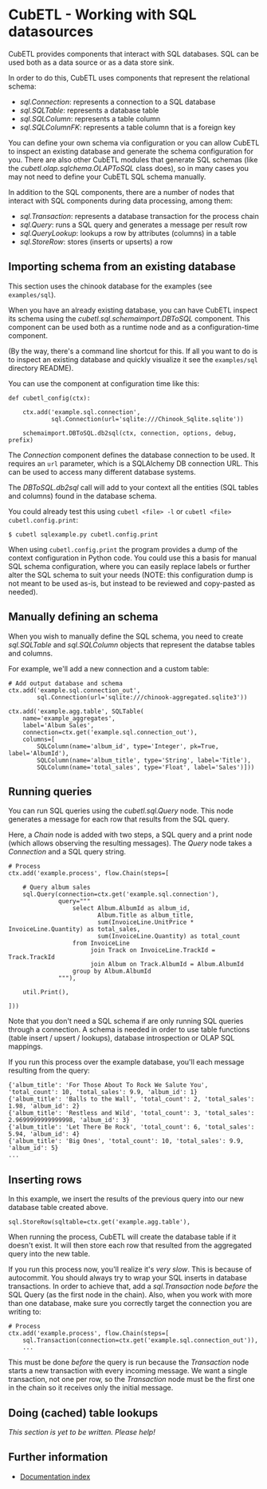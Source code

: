 # CubETL - Working with SQL datasources

CubETL provides components that interact with SQL databases. SQL can be used both
as a data source or as a data store sink.

In order to do this, CubETL uses components that represent the relational schema:

  - *sql.Connection*: represents a connection to a SQL database
  - *sql.SQLTable*: represents a database table
  - *sql.SQLColumn*: represents a table column
  - *sql.SQLColumnFK*: represents a table column that is a foreign key

You can define your own schema via configuration or you can allow CubETL to inspect
an existing database and generate the schema configuration for you. There are also
other CubETL modules that generate SQL schemas (like the *cubetl.olap.sqlchema.OLAPToSQL*
class does), so in many cases you may not need to define your CubETL SQL schema manually.

In addition to the SQL components, there are a number of nodes that interact with SQL
components during data processing, among them:

  - *sql.Transaction*: represents a database transaction for the process chain
  - *sql.Query*: runs a SQL query and generates a message per result row
  - *sql.QueryLookup*: lookups a row by attributes (columns) in a table
  - *sql.StoreRow*: stores (inserts or upserts) a row


## Importing schema from an existing database

This section uses the chinook database for the examples (see `examples/sql`).

When you have an already existing database, you can have CubETL inspect its schema
using the *cubetl.sql.schemaimport.DBToSQL* component. This component can
be used both as a runtime node and as a configuration-time component.

(By the way, there's a command line shortcut for this. If all you want to do is to
inspect an existing database and quickly visualize it see the `examples/sql`
directory README).

You can use the component at configuration time like this:

    def cubetl_config(ctx):

        ctx.add('example.sql.connection',
                sql.Connection(url='sqlite:///Chinook_Sqlite.sqlite'))

        schemaimport.DBToSQL.db2sql(ctx, connection, options, debug, prefix)

The *Connection* component defines the database connection to be used. It requires
an `url` parameter, which is a SQLAlchemy DB connection URL. This can be used to access
many different database systems.

The *DBToSQL.db2sql* call will add to your context all the entities (SQL tables and columns) found in the
database schema.

You could already test this using `cubetl <file> -l` or `cubetl <file> cubetl.config.print`:

    $ cubetl sqlexample.py cubetl.config.print

When using `cubetl.config.print` the program provides a dump of the context configuration
in Python code. You could use this a basis for manual SQL schema configuration, where you can
easily replace labels or further alter the SQL schema to suit your needs (NOTE: this configuration
dump is not meant to be used as-is, but instead to be reviewed and copy-pasted as needed).


## Manually defining an schema

When you wish to manually define the SQL schema, you need to create *sql.SQLTable* and
*sql.SQLColumn* objects that represent the databse tables and columns.

For example, we'll add a new connection and a custom table:

    # Add output database and schema
    ctx.add('example.sql.connection_out',
            sql.Connection(url='sqlite:///chinook-aggregated.sqlite3'))

    ctx.add('example.agg.table', SQLTable(
        name='example_aggregates',
        label='Album Sales',
        connection=ctx.get('example.sql.connection_out'),
        columns=[
            SQLColumn(name='album_id', type='Integer', pk=True, label='AlbumId'),
            SQLColumn(name='album_title', type='String', label='Title'),
            SQLColumn(name='total_sales', type='Float', label='Sales')]))


## Running queries

You can run SQL queries using the *cubetl.sql.Query* node. This node generates a message
for each row that results from the SQL query.

Here, a *Chain* node is added with two steps, a SQL query and a print node (which allows
observing the resulting messages). The *Query* node takes a *Connection* and a SQL query
string.

    # Process
    ctx.add('example.process', flow.Chain(steps=[

        # Query album sales
        sql.Query(connection=ctx.get('example.sql.connection'),
                  query="""
                      select Album.AlbumId as album_id,
                             Album.Title as album_title,
                             sum(InvoiceLine.UnitPrice * InvoiceLine.Quantity) as total_sales,
                             sum(InvoiceLine.Quantity) as total_count
                      from InvoiceLine
                           join Track on InvoiceLine.TrackId = Track.TrackId
                           join Album on Track.AlbumId = Album.AlbumId
                      group by Album.AlbumId
                  """),

        util.Print(),

    ]))

Note that you don't need a SQL schema if are only running SQL queries through a connection. A schema is needed
in order to use table functions (table insert / upsert / lookups), database introspection or OLAP SQL mappings.

If you run this process over the example database, you'll each message resulting from the query:

    {'album_title': 'For Those About To Rock We Salute You', 'total_count': 10, 'total_sales': 9.9, 'album_id': 1}
    {'album_title': 'Balls to the Wall', 'total_count': 2, 'total_sales': 1.98, 'album_id': 2}
    {'album_title': 'Restless and Wild', 'total_count': 3, 'total_sales': 2.9699999999999998, 'album_id': 3}
    {'album_title': 'Let There Be Rock', 'total_count': 6, 'total_sales': 5.94, 'album_id': 4}
    {'album_title': 'Big Ones', 'total_count': 10, 'total_sales': 9.9, 'album_id': 5}
    ...


## Inserting rows

In this example, we insert the results of the previous query into our new database table created above.

    sql.StoreRow(sqltable=ctx.get('example.agg.table'),

When running the process, CubETL will create the database table if it doesn't exist. It will then store
each row that resulted from the aggregated query into the new table.

If you run this process now, you'll realize it's *very slow*. This is because of autocommit. You should
always try to wrap your SQL inserts in database transactions. In order to achieve that, add a
*sql.Transaction* node *before* the SQL Query (as the first node in the chain). Also, when you
work with more than one database, make sure you correctly target the connection you are writing to:

    # Process
    ctx.add('example.process', flow.Chain(steps=[
        sql.Transaction(connection=ctx.get('example.sql.connection_out')),
        ...

This must be done _before_ the query is run because the *Transaction* node starts a new transaction
with every incoming message. We want a single transaction, not one per row, so the *Transaction*
node must be the first one in the chain so it receives only the initial message.


## Doing (cached) table lookups

*This section is yet to be written. Please help!*


## Further information

* [Documentation index](https://github.com/jjmontesl/cubetl/blob/master/doc/guide)
